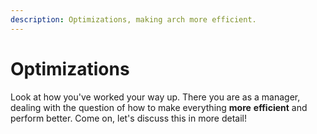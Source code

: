 ```yaml
---
description: Optimizations, making arch more efficient.
---
```


# Optimizations

Look at how you've worked your way up. There you are as a manager, dealing with the question of how to make everything **more** **efficient** and perform better. Come on, let's discuss this in more detail!
